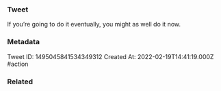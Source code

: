 ### Tweet
If you’re going to do it eventually, you might as well do it now.

### Metadata
Tweet ID: 1495045841534349312
Created At: 2022-02-19T14:41:19.000Z
#action 

### Related

